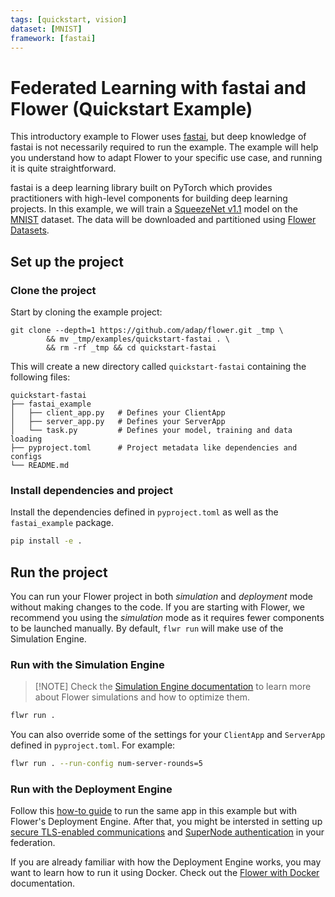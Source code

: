 ```yaml
---
tags: [quickstart, vision]
dataset: [MNIST]
framework: [fastai]
---
```


# Federated Learning with fastai and Flower (Quickstart Example)

This introductory example to Flower uses [fastai](https://www.fast.ai/), but deep knowledge of fastai is not necessarily required to run the example. The example will help you understand how to adapt Flower to your specific use case, and running it is quite straightforward.

fastai is a deep learning library built on PyTorch which provides practitioners with high-level components for building deep learning projects. In this example, we will train a [SqueezeNet v1.1](https://github.com/forresti/SqueezeNet/tree/master/SqueezeNet_v1.1) model on the [MNIST](https://huggingface.co/datasets/ylecun/mnist) dataset. The data will be downloaded and partitioned using [Flower Datasets](https://flower.ai/docs/datasets/).

## Set up the project

### Clone the project

Start by cloning the example project:

```shell
git clone --depth=1 https://github.com/adap/flower.git _tmp \
		&& mv _tmp/examples/quickstart-fastai . \
		&& rm -rf _tmp && cd quickstart-fastai
```

This will create a new directory called `quickstart-fastai` containing the following files:

```shell
quickstart-fastai
├── fastai_example
│   ├── client_app.py   # Defines your ClientApp
│   ├── server_app.py   # Defines your ServerApp
│   └── task.py         # Defines your model, training and data loading
├── pyproject.toml      # Project metadata like dependencies and configs
└── README.md
```

### Install dependencies and project

Install the dependencies defined in `pyproject.toml` as well as the `fastai_example` package.

```bash
pip install -e .
```

## Run the project

You can run your Flower project in both _simulation_ and _deployment_ mode without making changes to the code. If you are starting with Flower, we recommend you using the _simulation_ mode as it requires fewer components to be launched manually. By default, `flwr run` will make use of the Simulation Engine.

### Run with the Simulation Engine

> \[!NOTE\]
> Check the [Simulation Engine documentation](https://flower.ai/docs/framework/how-to-run-simulations.html) to learn more about Flower simulations and how to optimize them.

```bash
flwr run .
```

You can also override some of the settings for your `ClientApp` and `ServerApp` defined in `pyproject.toml`. For example:

```bash
flwr run . --run-config num-server-rounds=5
```

### Run with the Deployment Engine

Follow this [how-to guide](https://flower.ai/docs/framework/how-to-run-flower-with-deployment-engine.html) to run the same app in this example but with Flower's Deployment Engine. After that, you might be intersted in setting up [secure TLS-enabled communications](https://flower.ai/docs/framework/how-to-enable-tls-connections.html) and [SuperNode authentication](https://flower.ai/docs/framework/how-to-authenticate-supernodes.html) in your federation.

If you are already familiar with how the Deployment Engine works, you may want to learn how to run it using Docker. Check out the [Flower with Docker](https://flower.ai/docs/framework/docker/index.html) documentation.
